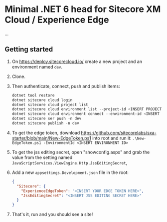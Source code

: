 # Minimal .NET 6 head for Sitecore XM Cloud / Experience Edge

...

## Getting started

1. On <https://deploy.sitecorecloud.io/> create a new project and an environment named `dev`.
1. Clone.
1. Then authenticate, connect, push and publish items:

    ```powershell
    dotnet tool restore
    dotnet sitecore cloud login
    dotnet sitecore cloud project list
    dotnet sitecore cloud environment list --project-id <INSERT PROJECT ID>
    dotnet sitecore cloud environment connect --environment-id <INSERT ENVIRONMENT ID> --allow-write
    dotnet sitecore ser push -n dev
    dotnet sitecore publish -n dev
    ```

1. To get the edge token, download <https://github.com/sitecorelabs/sxa-starter/blob/main/New-EdgeToken.ps1> into root and run it: `.\New-EdgeToken.ps1 -EnvironmentId <INSERT ENVIRONMENT ID>`

1. To get the jss editing secret, open "showconfig.aspx" and grab the value from the setting named `JavaScriptServices.ViewEngine.Http.JssEditingSecret`,

1. Add a new `appsettings.Development.json` file in the root:

   ```json
   {
     "Sitecore": {
       "ExperienceEdgeToken": "<INSERT YOUR EDGE TOKEN HERE>",
       "JssEditingSecret": "<INSERT JSS EDITING SECRET HERE>"
     }
   }
   ```

1. That's it, run and you should see a site!
